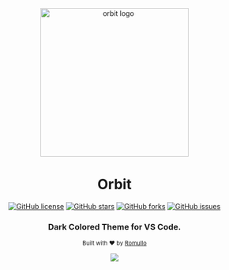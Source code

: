 <div align="center">
    <img alt="orbit logo" src="https://github.com/hiukky/orbit/raw/develop/assets/logo.png" width="300x300" height="300" />
    <h1> Orbit </h1>
      <a href="https://github.com/hiukky/orbit/blob/master/LICENSE"><img alt="GitHub license" src="https://img.shields.io/github/license/hiukky/orbit?color=%236BF178&style=flat-square"></a>
      <a href="https://github.com/hiukky/orbit/stargazers"><img alt="GitHub stars" src="https://img.shields.io/github/stars/hiukky/orbit?color=%234ab2fc&style=flat-square"></a>
      <a href="https://github.com/hiukky/orbit/network"><img alt="GitHub forks" src="https://img.shields.io/github/forks/hiukky/orbit?color=%23ff595e&style=flat-square"></a>
      <a href="https://github.com/hiukky/orbit/issues"><img alt="GitHub issues" src="https://img.shields.io/github/issues/hiukky/orbit?color=%23FFEE93&style=flat-square"></a>
    <h3 align="center">Dark Colored Theme for VS Code.</h3>
</div>

<div align="center">
  <sub>Built with ❤︎ by
  <a href="https://github.com/hiukky">Romullo</a>
  <br><br>
</div>

<div align="center">
    <img align="center" src="https://github.com/hiukky/orbit/raw/develop/assets/vscode.png" />
</div>
